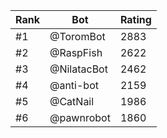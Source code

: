 Rank|Bot|Rating
---|---|---
#1|@ToromBot|2883
#2|@RaspFish|2622
#3|@NilatacBot|2462
#4|@anti-bot|2159
#5|@CatNail|1986
#6|@pawnrobot|1860
